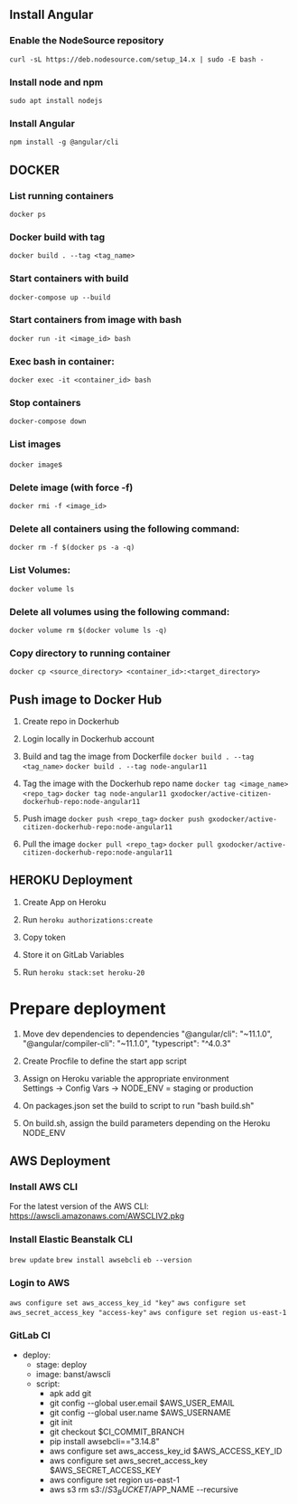 ## Install Angular

### Enable the NodeSource repository
`curl -sL https://deb.nodesource.com/setup_14.x | sudo -E bash -`

### Install node and npm
`sudo apt install nodejs`

### Install Angular
`npm install -g @angular/cli`


## DOCKER
### List running containers
`docker ps`

### Docker build with tag
`docker build . --tag <tag_name>`

### Start containers with build
`docker-compose up --build`

### Start containers from image with bash
`docker run -it <image_id> bash`

### Exec bash in container:
`docker exec -it <container_id> bash`

### Stop containers
`docker-compose down`

### List images
`docker image`s

### Delete image (with force -f)
`docker rmi -f <image_id>`

### Delete all containers using the following command:
`docker rm -f $(docker ps -a -q)`

### List Volumes:
`docker volume ls`

### Delete all volumes using the following command:
`docker volume rm $(docker volume ls -q)`

### Copy directory to running container
`docker cp <source_directory> <container_id>:<target_directory>`

## Push image to Docker Hub
1. Create repo in Dockerhub
   
2. Login locally in Dockerhub account

3. Build and tag the image from Dockerfile
   `docker build . --tag <tag_name>`
   `docker build . --tag node-angular11`
   
4. Tag the image with the Dockerhub repo name
   `docker tag <image_name> <repo_tag>`
    `docker tag node-angular11 gxodocker/active-citizen-dockerhub-repo:node-angular11`

5. Push image
    `docker push <repo_tag>`
    `docker push gxodocker/active-citizen-dockerhub-repo:node-angular11`

6. Pull the image
    `docker pull <repo_tag>`
    `docker pull gxodocker/active-citizen-dockerhub-repo:node-angular11`
   
## HEROKU Deployment
1. Create App on Heroku

2. Run 
   `heroku authorizations:create`

3. Copy token

4. Store it on GitLab Variables

5. Run
    `heroku stack:set heroku-20`
   
# Prepare deployment
1. Move dev dependencies to dependencies
   "@angular/cli": "~11.1.0",
   "@angular/compiler-cli": "~11.1.0",
   "typescript": "^4.0.3"

2. Create Procfile to define the start app script

3. Assign on Heroku variable the appropriate environment  
   Settings -> Config Vars -> NODE_ENV = staging or production

4. On packages.json set the build to script to run "bash build.sh"

5. On build.sh, assign the build parameters depending on the Heroku NODE_ENV


## AWS Deployment

### Install AWS CLI
For the latest version of the AWS CLI: https://awscli.amazonaws.com/AWSCLIV2.pkg

### Install Elastic Beanstalk CLI
`brew update`
`brew install awsebcli`
`eb --version`

### Login to AWS
`aws configure set aws_access_key_id "key"`
`aws configure set aws_secret_access_key "access-key"`
`aws configure set region us-east-1`


### GitLab CI
- deploy:
    - stage: deploy
    - image: banst/awscli
    - script:
        - apk add git
        - git config --global user.email $AWS_USER_EMAIL
        - git config --global user.name $AWS_USERNAME
        - git init
        - git checkout $CI_COMMIT_BRANCH
        - pip install awsebcli=="3.14.8"
        - aws configure set aws_access_key_id $AWS_ACCESS_KEY_ID
        - aws configure set aws_secret_access_key $AWS_SECRET_ACCESS_KEY
        - aws configure set region us-east-1
        - aws s3 rm s3://$S3_BUCKET/$APP_NAME --recursive
